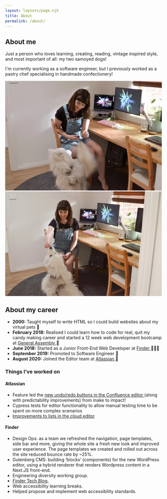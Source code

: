 ```yaml
---
layout: layouts/page.njk
title: About
permalink: /about/
---
```


<section class="aboutMe">
  <h2>About me</h2>
  <p>Just a person who loves learning, creating, reading, vintage inspired style, and most important of all: my two samoyed dogs!</p>
  <p>I'm currently working as a software engineer, but I previously worked as a pastry chef specialising in handmade confectionery!</p>
  <p></p>
</section>
<section class="aboutImageWrapper">
  <img
    src="/images/taryn-lexi-desk1.jpg"
    alt="Taryn at her desk with her big fluffy dog begging for treats"
    class="imageHalf"
  />
  <img
    src="/images/taryn-lexi-desk2.jpg"
    alt="Taryn at her desk giving her big fluffy dog a treat"
    class="imageHalf"
  />
</section>
<section class="aboutCareer">
  <h2>About my career</h2>
  <ul className={utilStyles.listStandard}>
    <li>
      <strong>2000:</strong> Taught myself to write HTML so I
      could build websites about my virtual pets 🐶
    </li>
    <li>
      <strong>February 2018:</strong> Realised I could learn how
      to code for real, quit my candy making career and started a 12 week
      web development bootcamp at
      <a
        className={utilStyles.linkFeature}
        href="https://generalassemb.ly/"
      >
        General Assembly
      </a>
      🍬
    </li>
    <li>
      <strong>June 2018:</strong> Started as a Junior Front-End Web
      Developer at
      <a
        className={utilStyles.linkFeature}
        href="https://www.finder.com.au/"
      >
        Finder
      </a>
      👩🏻‍💻
    </li>
    <li>
      <strong>September 2019:</strong> Promoted to Software Engineer 🎉
    </li>
    <li>
      <strong>August 2020:</strong> Joined the Editor team at
      <a
        className={utilStyles.linkFeature}
        href="https://www.atlassian.com/"
      >
        Atlassian
      </a>
      🥳
    </li>
  </ul>
</section>
<section class="aboutWork">
  <h3 className={utilStyles.h3}>Things I’ve worked on</h3>
  <h4>Atlassian</h4>
  <ul className={utilStyles.listStandard}>
    <li>
      Feature led the
      <a href="https://community.atlassian.com/t5/Confluence-articles/New-Undo-Redo-buttons-in-the-Confluence-editor/ba-p/1735895"> 
        new undo/redo buttons in the Confluence editor
      </a>
      (along with predictability improvements) from make to impact!
    </li>
    <li>
      Cypress tests for editor functionality to allow manual testing time
      to be spent on more complex scenarios
    </li>
    <li>
      <a href="https://community.atlassian.com/t5/Confluence-Cloud-articles/Solving-WTF-moments-in-Confluence-Improvements-to-lists-have/ba-p/1601228">
        Improvements to lists in the cloud editor
      </a>
    </li>
  </ul>
  <h4>Finder</h4>
  <ul className={utilStyles.listStandard}>
    <li>
      Design Ops: as a team we refreshed the navigation, page templates,
      side bar and more, giving the whole site a fresh new look and
      improved user experience. The page templates we created and rolled
      out across the site reduced bounce rate by ~25%.
    </li>
    <li>
      Gutenberg CMS: building ‘blocks’ (components) for the new WordPress
      editor, using a hybrid renderer that renders Wordpress content in a
      Next.JS front-end.
    </li>
    <li>
      Engineering diversity working group.
    </li>
    <li>
      <a
        className={utilStyles.linkFeature}
        href="https://medium.com/finder-tech"
      >
        Finder Tech Blog.
      </a>
    </li>
    <li>
      Web accessibility learning breaks.
    </li>
    <li>
      Helped propose and implement web accessibility standards.
    </li>
  </ul>
</section>

